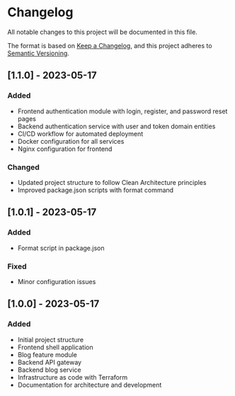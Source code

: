 # Changelog

All notable changes to this project will be documented in this file.

The format is based on [Keep a Changelog](https://keepachangelog.com/en/1.0.0/),
and this project adheres to [Semantic Versioning](https://semver.org/spec/v2.0.0.html).

## [1.1.0] - 2023-05-17

### Added
- Frontend authentication module with login, register, and password reset pages
- Backend authentication service with user and token domain entities
- CI/CD workflow for automated deployment
- Docker configuration for all services
- Nginx configuration for frontend

### Changed
- Updated project structure to follow Clean Architecture principles
- Improved package.json scripts with format command

## [1.0.1] - 2023-05-17

### Added
- Format script in package.json

### Fixed
- Minor configuration issues

## [1.0.0] - 2023-05-17

### Added
- Initial project structure
- Frontend shell application
- Blog feature module
- Backend API gateway
- Backend blog service
- Infrastructure as code with Terraform
- Documentation for architecture and development
